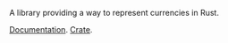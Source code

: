 A library providing a way to represent currencies in Rust.

[Documentation](http://tahler.github.io/rust-lang-currency/currency/index.html).
[Crate](https://crates.io/crates/currency).
